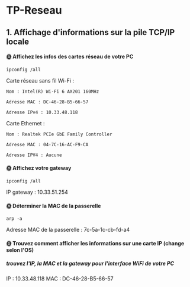 # TP-Reseau

## 1. Affichage d'informations sur la pile TCP/IP locale

#### 🌞 Affichez les infos des cartes réseau de votre PC

```ipconfig /all```

Carte réseau sans fil Wi-Fi :

    Nom : Intel(R) Wi-Fi 6 AX201 160MHz

    Adresse MAC : DC-46-28-B5-66-57

    Adresse IPv4 : 10.33.48.118

Carte Ethernet : 

    Nom : Realtek PCIe GbE Family Controller

    Adresse MAC : 04-7C-16-AC-F9-CA

    Adresse IPV4 : Aucune

#### 🌞 Affichez votre gateway

```ipconfig /all```

IP gateway : 10.33.51.254

#### 🌞 Déterminer la MAC de la passerelle

```arp -a```

Adresse MAC de la passerelle : 7c-5a-1c-cb-fd-a4

#### 🌞 Trouvez comment afficher les informations sur une carte IP (change selon l'OS)

##### trouvez l'IP, la MAC et la gateway pour l'interface WiFi de votre PC

IP : 10.33.48.118
MAC : DC-46-28-B5-66-57